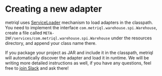 # Creating a new adapter

metriql uses [ServiceLoader](https://docs.oracle.com/javase/8/docs/api/java/util/ServiceLoader.html) mechanism to load adapters in the classpath. You need to implement the interface `com.metriql.warehouse.spi.Warehouse`, create a file called `META-INF/services/com.metriql.warehouse.spi.Warehouse` under the resources directory, and append your class name there.

If you package your project as JAR and include it in the classpath, metriql will automatically discover the adapter and load it in runtime. We will be writing more detailed instructions as well, if you have any questions, feel free to [join Slack](https://join.slack.com/t/metriql/shared_invite/zt-qp9ds5te-EqzlN79caX76uH~2yqygpA) and ask there!
